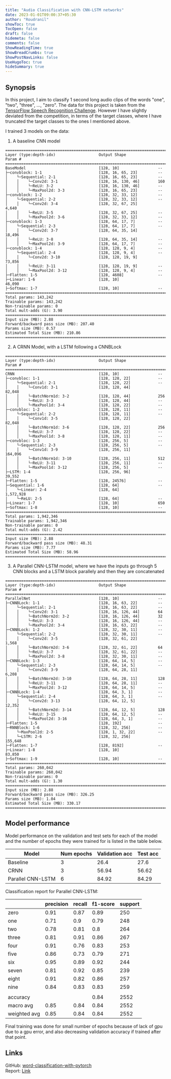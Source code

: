 ```yaml
---
title: "Audio Classification with CNN-LSTM networks"
date: 2023-01-01T09:00:37+05:30
author: "Roudranil"
showToc: true
TocOpen: false
draft: false
hidemeta: false
comments: false
ShowReadingTime: true
ShowBreadCrumbs: true
ShowPostNavLinks: false
UseHugoToc: true
hideSummary: true
---
```


## Synopsis

In this project, I aim to classify 1 second long audio clips of the words "one", "two", "three", ..., "zero". The data for this project is taken from the [TensorFlow Speech Recognition Challenge](https:\\\\www.kaggle.com\\competitions\\tensorflow-speech-recognition-challenge\\overview). However I have slightly deviated from the competition, in terms of the target classes, where I have truncated the target classes to the ones I mentioned above.

I trained 3 models on the data:  
1. A baseline CNN model
```
==========================================================================================
Layer (type:depth-idx)                   Output Shape              Param #  
==========================================================================================
BaseModel                                [128, 10]                 --  
├─convblock: 1-1                         [128, 16, 65, 23]         --  
│    └─Sequential: 2-1                   [128, 16, 65, 23]         --  
│    │    └─Conv2d: 3-1                  [128, 16, 130, 46]        160  
│    │    └─ReLU: 3-2                    [128, 16, 130, 46]        --  
│    │    └─MaxPool2d: 3-3               [128, 16, 65, 23]         --  
├─convblock: 1-2                         [128, 32, 33, 12]         --  
│    └─Sequential: 2-2                   [128, 32, 33, 12]         --  
│    │    └─Conv2d: 3-4                  [128, 32, 67, 25]         4,640  
│    │    └─ReLU: 3-5                    [128, 32, 67, 25]         --  
│    │    └─MaxPool2d: 3-6               [128, 32, 33, 12]         --  
├─convblock: 1-3                         [128, 64, 17, 7]          --  
│    └─Sequential: 2-3                   [128, 64, 17, 7]          --  
│    │    └─Conv2d: 3-7                  [128, 64, 35, 14]         18,496  
│    │    └─ReLU: 3-8                    [128, 64, 35, 14]         --  
│    │    └─MaxPool2d: 3-9               [128, 64, 17, 7]          --  
├─convblock: 1-4                         [128, 128, 9, 4]          --  
│    └─Sequential: 2-4                   [128, 128, 9, 4]          --  
│    │    └─Conv2d: 3-10                 [128, 128, 19, 9]         73,856  
│    │    └─ReLU: 3-11                   [128, 128, 19, 9]         --  
│    │    └─MaxPool2d: 3-12              [128, 128, 9, 4]          --  
├─Flatten: 1-5                           [128, 4608]               --  
├─Linear: 1-6                            [128, 10]                 46,090  
├─Softmax: 1-7                           [128, 10]                 --  
==========================================================================================
Total params: 143,242  
Trainable params: 143,242  
Non-trainable params: 0  
Total mult-adds (G): 3.90  
==========================================================================================
Input size (MB): 2.88  
Forward/backward pass size (MB): 207.40  
Params size (MB): 0.57  
Estimated Total Size (MB): 210.86  
==========================================================================================
```
2. A CRNN Model, with a LSTM following a CNNBLock
```
==========================================================================================
Layer (type:depth-idx)                   Output Shape              Param #
==========================================================================================
CRNN                                     [128, 10]                 --
├─convbloc: 1-1                          [128, 128, 22]            --
│    └─Sequential: 2-1                   [128, 128, 22]            --
│    │    └─Conv1d: 3-1                  [128, 128, 44]            82,048
│    │    └─BatchNorm1d: 3-2             [128, 128, 44]            256
│    │    └─ReLU: 3-3                    [128, 128, 44]            --
│    │    └─MaxPool1d: 3-4               [128, 128, 22]            --
├─convbloc: 1-2                          [128, 128, 11]            --
│    └─Sequential: 2-2                   [128, 128, 11]            --
│    │    └─Conv1d: 3-5                  [128, 128, 22]            82,048
│    │    └─BatchNorm1d: 3-6             [128, 128, 22]            256
│    │    └─ReLU: 3-7                    [128, 128, 22]            --
│    │    └─MaxPool1d: 3-8               [128, 128, 11]            --
├─convbloc: 1-3                          [128, 256, 5]             --
│    └─Sequential: 2-3                   [128, 256, 5]             --
│    │    └─Conv1d: 3-9                  [128, 256, 11]            164,096
│    │    └─BatchNorm1d: 3-10            [128, 256, 11]            512
│    │    └─ReLU: 3-11                   [128, 256, 11]            --
│    │    └─MaxPool1d: 3-12              [128, 256, 5]             --
├─LSTM: 1-4                              [128, 256, 96]            39,552
├─Flatten: 1-5                           [128, 24576]              --
├─Sequential: 1-6                        [128, 64]                 --
│    └─Linear: 2-4                       [128, 64]                 1,572,928
│    └─ReLU: 2-5                         [128, 64]                 --
├─Linear: 1-7                            [128, 10]                 650
├─Softmax: 1-8                           [128, 10]                 --
==========================================================================================
Total params: 1,942,346
Trainable params: 1,942,346
Non-trainable params: 0
Total mult-adds (G): 2.42
==========================================================================================
Input size (MB): 2.88
Forward/backward pass size (MB): 48.31
Params size (MB): 7.77
Estimated Total Size (MB): 58.96
==========================================================================================
```
3. A Parallel CNN-LSTM model, where we have the inputs go through 5 CNN blocks and a LSTM block parallely and then they are concatenated
```
==========================================================================================
Layer (type:depth-idx)                   Output Shape              Param #
==========================================================================================
ParallelNet                              [128, 10]                 --
├─CNNBLock: 1-1                          [128, 16, 63, 22]         --
│    └─Sequential: 2-1                   [128, 16, 63, 22]         --
│    │    └─Conv2d: 3-1                  [128, 16, 126, 44]        64
│    │    └─BatchNorm2d: 3-2             [128, 16, 126, 44]        32
│    │    └─ReLU: 3-3                    [128, 16, 126, 44]        --
│    │    └─MaxPool2d: 3-4               [128, 16, 63, 22]         --
├─CNNBLock: 1-2                          [128, 32, 30, 11]         --
│    └─Sequential: 2-2                   [128, 32, 30, 11]         --
│    │    └─Conv2d: 3-5                  [128, 32, 61, 22]         1,568
│    │    └─BatchNorm2d: 3-6             [128, 32, 61, 22]         64
│    │    └─ReLU: 3-7                    [128, 32, 61, 22]         --
│    │    └─MaxPool2d: 3-8               [128, 32, 30, 11]         --
├─CNNBLock: 1-3                          [128, 64, 14, 5]          --
│    └─Sequential: 2-3                   [128, 64, 14, 5]          --
│    │    └─Conv2d: 3-9                  [128, 64, 28, 11]         6,208
│    │    └─BatchNorm2d: 3-10            [128, 64, 28, 11]         128
│    │    └─ReLU: 3-11                   [128, 64, 28, 11]         --
│    │    └─MaxPool2d: 3-12              [128, 64, 14, 5]          --
├─CNNBLock: 1-4                          [128, 64, 3, 1]           --
│    └─Sequential: 2-4                   [128, 64, 3, 1]           --
│    │    └─Conv2d: 3-13                 [128, 64, 12, 5]          12,352
│    │    └─BatchNorm2d: 3-14            [128, 64, 12, 5]          128
│    │    └─ReLU: 3-15                   [128, 64, 12, 5]          --
│    │    └─MaxPool2d: 3-16              [128, 64, 3, 1]           --
├─Flatten: 1-5                           [128, 192]                --
├─RNNBlock: 1-6                          [128, 32, 256]            --
│    └─MaxPool2d: 2-5                    [128, 1, 32, 22]          --
│    └─LSTM: 2-6                         [128, 32, 256]            155,648
├─Flatten: 1-7                           [128, 8192]               --
├─Linear: 1-8                            [128, 10]                 83,850
├─Softmax: 1-9                           [128, 10]                 --
==========================================================================================
Total params: 260,042
Trainable params: 260,042
Non-trainable params: 0
Total mult-adds (G): 1.30
==========================================================================================
Input size (MB): 2.88
Forward/backward pass size (MB): 326.25
Params size (MB): 1.04
Estimated Total Size (MB): 330.17
==========================================================================================
```

## Model performance

Model performance on the validation and test sets for each of the model and the number of epochs they were trained for is listed in the table below.

| Model             | Num epochs | Validation acc | Test acc |
| ----------------- | ---------- | -------------- | -------- |
| Baseline          | 3          | 26.4           | 27.6     |
| CRNN              | 3          | 56.94          | 56.62    |
| Parallel CNN-LSTM | 6          | 84.92          | 84.29    |

Classification report for Parallel CNN-LSTM:

|              | precision | recall | f1-score | support |
| ------------ | --------- | ------ | -------- | ------- |
| zero         | 0.91      | 0.87   | 0.89     | 250     |
| one          | 0.71      | 0.9    | 0.79     | 248     |
| two          | 0.78      | 0.81   | 0.8      | 264     |
| three        | 0.81      | 0.91   | 0.86     | 267     |
| four         | 0.91      | 0.76   | 0.83     | 253     |
| five         | 0.86      | 0.73   | 0.79     | 271     |
| six          | 0.95      | 0.89   | 0.92     | 244     |
| seven        | 0.81      | 0.92   | 0.85     | 239     |
| eight        | 0.91      | 0.82   | 0.86     | 257     |
| nine         | 0.84      | 0.83   | 0.83     | 259     |
|              |           |        |          |         |
| accuracy     |           |        | 0.84     | 2552    |
| macro avg    | 0.85      | 0.84   | 0.84     | 2552    |
| weighted avg | 0.85      | 0.84   | 0.84     | 2552    |

Final training was done for small number of epochs because of lack of gpu due to a gpu error, and also decreasing validation accuracy if trained after that point.

## Links

GitHub: [word-classification-with-pytorch](https://github.com/Roudranil/word-classification-with-pytorch)  
Report: [Link](https://github.com/Roudranil/word-classification-with-pytorch/blob/main/doc/report.pdf)